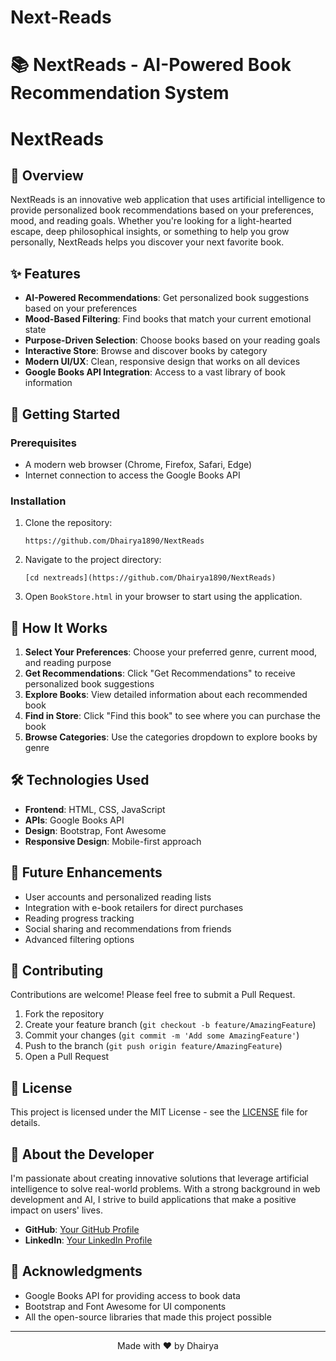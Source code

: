 # <h1>Next-Reads</h1>
# 📚 NextReads - AI-Powered Book Recommendation System

<h1>NextReads</h1>

## 🌟 Overview

NextReads is an innovative web application that uses artificial intelligence to provide personalized book recommendations based on your preferences, mood, and reading goals. Whether you're looking for a light-hearted escape, deep philosophical insights, or something to help you grow personally, NextReads helps you discover your next favorite book.

## ✨ Features

- **AI-Powered Recommendations**: Get personalized book suggestions based on your preferences
- **Mood-Based Filtering**: Find books that match your current emotional state
- **Purpose-Driven Selection**: Choose books based on your reading goals
- **Interactive Store**: Browse and discover books by category
- **Modern UI/UX**: Clean, responsive design that works on all devices
- **Google Books API Integration**: Access to a vast library of book information

## 🚀 Getting Started

### Prerequisites

- A modern web browser (Chrome, Firefox, Safari, Edge)
- Internet connection to access the Google Books API

### Installation

1. Clone the repository:
   ```
   https://github.com/Dhairya1890/NextReads
   ```

2. Navigate to the project directory:
   ```
   [cd nextreads](https://github.com/Dhairya1890/NextReads)
   ```

3. Open `BookStore.html` in your browser to start using the application.

## 🎯 How It Works

1. **Select Your Preferences**: Choose your preferred genre, current mood, and reading purpose
2. **Get Recommendations**: Click "Get Recommendations" to receive personalized book suggestions
3. **Explore Books**: View detailed information about each recommended book
4. **Find in Store**: Click "Find this book" to see where you can purchase the book
5. **Browse Categories**: Use the categories dropdown to explore books by genre

## 🛠️ Technologies Used

- **Frontend**: HTML, CSS, JavaScript
- **APIs**: Google Books API
- **Design**: Bootstrap, Font Awesome
- **Responsive Design**: Mobile-first approach

## 🔮 Future Enhancements

- User accounts and personalized reading lists
- Integration with e-book retailers for direct purchases
- Reading progress tracking
- Social sharing and recommendations from friends
- Advanced filtering options

## 🤝 Contributing

Contributions are welcome! Please feel free to submit a Pull Request.

1. Fork the repository
2. Create your feature branch (`git checkout -b feature/AmazingFeature`)
3. Commit your changes (`git commit -m 'Add some AmazingFeature'`)
4. Push to the branch (`git push origin feature/AmazingFeature`)
5. Open a Pull Request

## 📄 License

This project is licensed under the MIT License - see the [LICENSE](LICENSE) file for details.

## 👤 About the Developer

I'm passionate about creating innovative solutions that leverage artificial intelligence to solve real-world problems. With a strong background in web development and AI, I strive to build applications that make a positive impact on users' lives.

- **GitHub**: [Your GitHub Profile](https://github.com/Dhairya1890)
- **LinkedIn**: [Your LinkedIn Profile](linkedin.com/in/dhairya-sharma-80565532a)

## 🙏 Acknowledgments

- Google Books API for providing access to book data
- Bootstrap and Font Awesome for UI components
- All the open-source libraries that made this project possible

---

<p align="center">Made with ❤️ by Dhairya</p> 
